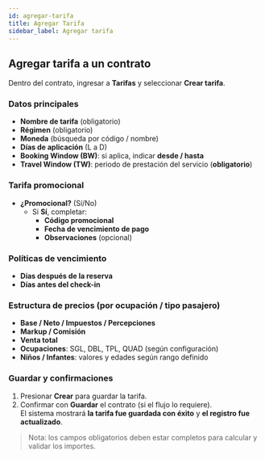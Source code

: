 ```yaml
---
id: agregar-tarifa
title: Agregar Tarifa
sidebar_label: Agregar tarifa
---
```


## Agregar tarifa a un contrato

Dentro del contrato, ingresar a **Tarifas** y seleccionar **Crear tarifa**.

### Datos principales
- **Nombre de tarifa** (obligatorio)  
- **Régimen** (obligatorio)  
- **Moneda** (búsqueda por código / nombre)  
- **Días de aplicación** (L a D)  
- **Booking Window (BW)**: si aplica, indicar **desde / hasta**  
- **Travel Window (TW)**: periodo de prestación del servicio (**obligatorio**)

<!-- ![Crear Tarifa](/img/hoteles/tarifas/crear-tarifa.png) -->

### Tarifa promocional
- **¿Promocional?** (Sí/No)  
  - Si **Sí**, completar:  
    - **Código promocional**  
    - **Fecha de vencimiento de pago**  
    - **Observaciones** (opcional)

### Políticas de vencimiento
- **Días después de la reserva**  
- **Días antes del check-in**  

### Estructura de precios (por ocupación / tipo pasajero)
- **Base / Neto / Impuestos / Percepciones**  
- **Markup / Comisión**  
- **Venta total**  
- **Ocupaciones**: SGL, DBL, TPL, QUAD (según configuración)  
- **Niños / Infantes**: valores y edades según rango definido

### Guardar y confirmaciones
1. Presionar **Crear** para guardar la tarifa.  
2. Confirmar con **Guardar** el contrato (si el flujo lo requiere).  
El sistema mostrará **la tarifa fue guardada con éxito** y **el registro fue actualizado**.

> Nota: los campos obligatorios deben estar completos para calcular y validar los importes.
